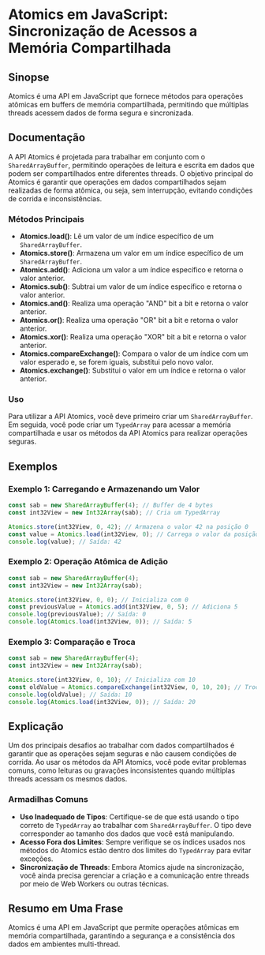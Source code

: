 <!--
Meta Description: # Atomics em JavaScript: Sincronização de Acessos a Memória Compartilhada ## Sinopse Atomics é uma API em JavaScript que fornece métodos para operaçõe...
Meta Keywords: atomics, valor, int32view, const, que
-->

# Atomics em JavaScript: Sincronização de Acessos a Memória Compartilhada

## Sinopse
Atomics é uma API em JavaScript que fornece métodos para operações atômicas em buffers de memória compartilhada, permitindo que múltiplas threads acessem dados de forma segura e sincronizada.

## Documentação
A API Atomics é projetada para trabalhar em conjunto com o `SharedArrayBuffer`, permitindo operações de leitura e escrita em dados que podem ser compartilhados entre diferentes threads. O objetivo principal do Atomics é garantir que operações em dados compartilhados sejam realizadas de forma atômica, ou seja, sem interrupção, evitando condições de corrida e inconsistências.

### Métodos Principais
- **Atomics.load()**: Lê um valor de um índice específico de um `SharedArrayBuffer`.
- **Atomics.store()**: Armazena um valor em um índice específico de um `SharedArrayBuffer`.
- **Atomics.add()**: Adiciona um valor a um índice específico e retorna o valor anterior.
- **Atomics.sub()**: Subtrai um valor de um índice específico e retorna o valor anterior.
- **Atomics.and()**: Realiza uma operação "AND" bit a bit e retorna o valor anterior.
- **Atomics.or()**: Realiza uma operação "OR" bit a bit e retorna o valor anterior.
- **Atomics.xor()**: Realiza uma operação "XOR" bit a bit e retorna o valor anterior.
- **Atomics.compareExchange()**: Compara o valor de um índice com um valor esperado e, se forem iguais, substitui pelo novo valor.
- **Atomics.exchange()**: Substitui o valor em um índice e retorna o valor anterior.

### Uso
Para utilizar a API Atomics, você deve primeiro criar um `SharedArrayBuffer`. Em seguida, você pode criar um `TypedArray` para acessar a memória compartilhada e usar os métodos da API Atomics para realizar operações seguras.

## Exemplos

### Exemplo 1: Carregando e Armazenando um Valor
```javascript
const sab = new SharedArrayBuffer(4); // Buffer de 4 bytes
const int32View = new Int32Array(sab); // Cria um TypedArray

Atomics.store(int32View, 0, 42); // Armazena o valor 42 na posição 0
const value = Atomics.load(int32View, 0); // Carrega o valor da posição 0
console.log(value); // Saída: 42
```

### Exemplo 2: Operação Atômica de Adição
```javascript
const sab = new SharedArrayBuffer(4);
const int32View = new Int32Array(sab);

Atomics.store(int32View, 0, 0); // Inicializa com 0
const previousValue = Atomics.add(int32View, 0, 5); // Adiciona 5
console.log(previousValue); // Saída: 0
console.log(Atomics.load(int32View, 0)); // Saída: 5
```

### Exemplo 3: Comparação e Troca
```javascript
const sab = new SharedArrayBuffer(4);
const int32View = new Int32Array(sab);

Atomics.store(int32View, 0, 10); // Inicializa com 10
const oldValue = Atomics.compareExchange(int32View, 0, 10, 20); // Troca 10 por 20 se o valor atual for 10
console.log(oldValue); // Saída: 10
console.log(Atomics.load(int32View, 0)); // Saída: 20
```

## Explicação
Um dos principais desafios ao trabalhar com dados compartilhados é garantir que as operações sejam seguras e não causem condições de corrida. Ao usar os métodos da API Atomics, você pode evitar problemas comuns, como leituras ou gravações inconsistentes quando múltiplas threads acessam os mesmos dados.

### Armadilhas Comuns
- **Uso Inadequado de Tipos**: Certifique-se de que está usando o tipo correto de `TypedArray` ao trabalhar com `SharedArrayBuffer`. O tipo deve corresponder ao tamanho dos dados que você está manipulando.
- **Acesso Fora dos Limites**: Sempre verifique se os índices usados nos métodos do Atomics estão dentro dos limites do `TypedArray` para evitar exceções.
- **Sincronização de Threads**: Embora Atomics ajude na sincronização, você ainda precisa gerenciar a criação e a comunicação entre threads por meio de Web Workers ou outras técnicas.

## Resumo em Uma Frase
Atomics é uma API em JavaScript que permite operações atômicas em memória compartilhada, garantindo a segurança e a consistência dos dados em ambientes multi-thread.